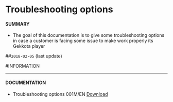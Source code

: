 # Troubleshooting options

#### **SUMMARY**
- The goal of this documentation is to give some troubleshooting options in case a customer is facing some issue to make work properly its Gekkota player

##`2018-02-05` (last update)

#INFORMATION
***********************************************************************
#### **DOCUMENTATION**
- Troubleshooting options 001M/EN [Download](https://github.com/innes-labs/archives/blob/main/downloads/application-notes/troubleshooting/Gekkota-troubleshooting-options-001M_en.pdf)







